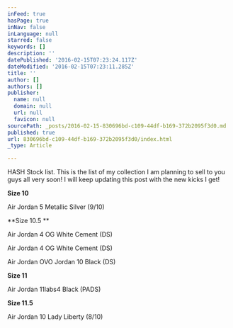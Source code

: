 ```yaml
---
inFeed: true
hasPage: true
inNav: false
inLanguage: null
starred: false
keywords: []
description: ''
datePublished: '2016-02-15T07:23:24.117Z'
dateModified: '2016-02-15T07:23:11.285Z'
title: ''
author: []
authors: []
publisher:
  name: null
  domain: null
  url: null
  favicon: null
sourcePath: _posts/2016-02-15-830696bd-c109-44df-b169-372b2095f3d0.md
published: true
url: 830696bd-c109-44df-b169-372b2095f3d0/index.html
_type: Article

---
```

HASH Stock list. This is the list of my collection I am planning to sell to you guys all very soon! I will keep updating this post with the new kicks I get!

**Size 10**

Air Jordan 5 Metallic Silver (9/10)

**Size 10.5 **

Air Jordan 4 OG White Cement (DS)

Air Jordan 4 OG White Cement (DS)

Air Jordan OVO Jordan 10 Black (DS)

**Size 11**

Air Jordan 11labs4 Black (PADS)

**Size 11.5**

Air Jordan 10 Lady Liberty (8/10)
